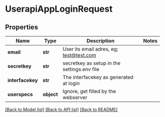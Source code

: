 # UserapiAppLoginRequest

## Properties
Name | Type | Description | Notes
------------ | ------------- | ------------- | -------------
**email** | **str** | User its email adres, eg; test@test.com | 
**secretkey** | **str** | secretkey as setup in the settings.env file | 
**interfacekey** | **str** | The interfacekey as generated at login | 
**userspecs** | **object** | Ignore, get filled by the webserver | 

[[Back to Model list]](../README.md#documentation-for-models) [[Back to API list]](../README.md#documentation-for-api-endpoints) [[Back to README]](../README.md)

